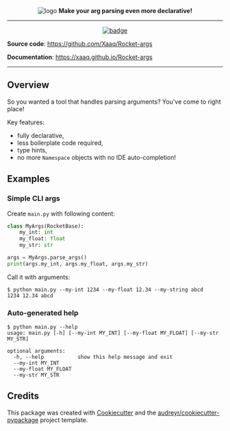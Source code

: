 <div align="center">
    <img src="https://i.imgur.com/vjEOvJj.png" alt="logo">
    <b>Make your arg parsing even more declarative!</b>
</div>

---

<div align="center">
    <a href="https://github.com/Xaaq/Rocket-args/blob/complete-documentation/LICENSE">
        <img src="https://img.shields.io/badge/license-MIT-informational" alt="badge">
    </a>
</div>

**Source code**:
<a href="https://github.com/Xaaq/Rocket-args">
    https://github.com/Xaaq/Rocket-args
</a>

**Documentation**:
<a href="https://xaaq.github.io/Rocket-args">
    https://xaaq.github.io/Rocket-args
</a>

---

## Overview

So you wanted a tool that handles parsing arguments? You've come to right place!

Key features:
* fully declarative,
* less boilerplate code required,
* type hints,
* no more `Namespace` objects with no IDE auto-completion!

## Examples

### Simple CLI args

Create `main.py` with following content:

```python
class MyArgs(RocketBase):
    my_int: int
    my_float: float
    my_str: str

args = MyArgs.parse_args()
print(args.my_int, args.my_float, args.my_str)
```

Call it with arguments:

```
$ python main.py --my-int 1234 --my-float 12.34 --my-string abcd
1234 12.34 abcd
```

### Auto-generated help

```
$ python main.py --help
usage: main.py [-h] [--my-int MY_INT] [--my-float MY_FLOAT] [--my-str MY_STR]

optional arguments:
  -h, --help           show this help message and exit
  --my-int MY_INT
  --my-float MY_FLOAT
  --my-str MY_STR
```

## Credits

This package was created with [Cookiecutter](https://github.com/audreyr/cookiecutter) and the
[audreyr/cookiecutter-pypackage](https://github.com/audreyr/cookiecutter-pypackage) project template.
